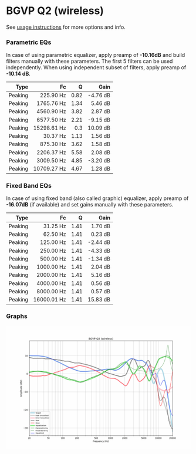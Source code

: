 # BGVP Q2 (wireless)
See [usage instructions](https://github.com/jaakkopasanen/AutoEq#usage) for more options and info.

### Parametric EQs
In case of using parametric equalizer, apply preamp of **-10.16dB** and build filters manually
with these parameters. The first 5 filters can be used independently.
When using independent subset of filters, apply preamp of **-10.14 dB**.

| Type    | Fc          |    Q | Gain     |
|--------:|------------:|-----:|---------:|
| Peaking | 225.90 Hz   | 0.82 | -4.76 dB |
| Peaking | 1765.76 Hz  | 1.34 | 5.46 dB  |
| Peaking | 4560.90 Hz  | 3.82 | 2.87 dB  |
| Peaking | 6577.50 Hz  | 2.21 | -9.15 dB |
| Peaking | 15298.61 Hz | 0.3  | 10.09 dB |
| Peaking | 30.37 Hz    | 1.13 | 1.56 dB  |
| Peaking | 875.30 Hz   | 3.62 | 1.58 dB  |
| Peaking | 2206.37 Hz  | 5.58 | 2.08 dB  |
| Peaking | 3009.50 Hz  | 4.85 | -3.20 dB |
| Peaking | 10709.27 Hz | 4.67 | 1.28 dB  |

### Fixed Band EQs
In case of using fixed band (also called graphic) equalizer, apply preamp of **-16.07dB**
(if available) and set gains manually with these parameters.

| Type    | Fc          |    Q | Gain     |
|--------:|------------:|-----:|---------:|
| Peaking | 31.25 Hz    | 1.41 | 1.70 dB  |
| Peaking | 62.50 Hz    | 1.41 | 0.23 dB  |
| Peaking | 125.00 Hz   | 1.41 | -2.44 dB |
| Peaking | 250.00 Hz   | 1.41 | -4.33 dB |
| Peaking | 500.00 Hz   | 1.41 | -1.34 dB |
| Peaking | 1000.00 Hz  | 1.41 | 2.04 dB  |
| Peaking | 2000.00 Hz  | 1.41 | 5.16 dB  |
| Peaking | 4000.00 Hz  | 1.41 | 0.56 dB  |
| Peaking | 8000.00 Hz  | 1.41 | 0.57 dB  |
| Peaking | 16000.01 Hz | 1.41 | 15.83 dB |

### Graphs
![](./BGVP%20Q2%20(wireless).png)